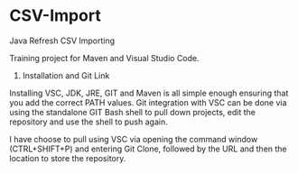 # CSV-Import
Java Refresh CSV Importing


Training project for Maven and Visual Studio Code.

1) Installation and Git Link

Installing VSC, JDK, JRE, GIT and Maven is all simple enough ensuring that you add the correct PATH values. Git integration with VSC can be done via using the standalone GIT Bash shell to pull down projects, edit the repository and use the shell to push again.

I have choose to pull using VSC via opening the command window (CTRL+SHIFT+P) and entering Git Clone, followed by the URL and then the location to store the repository.